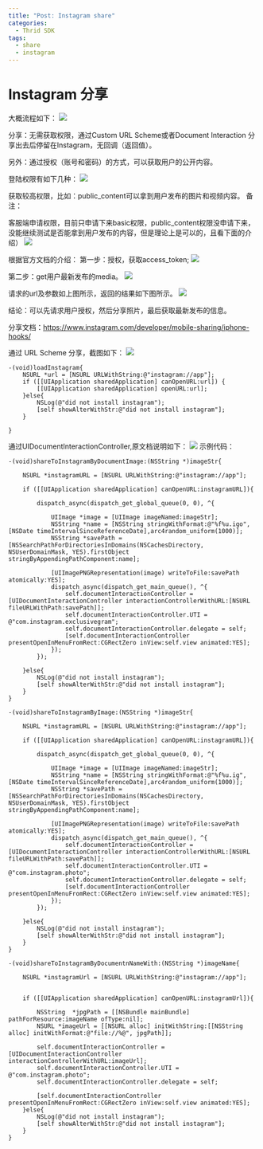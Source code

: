 ```yaml
---
title: "Post: Instagram share"
categories:
  - Thrid SDK
tags:
  - share
  - instagram
---
```


# Instagram 分享

大概流程如下：
![](media/14926785184639/14926786938908.jpg)

分享：无需获取权限，通过Custom URL Scheme或者Document Interaction分享出去后停留在Instagram，无回调（返回值）。另外：通过授权（账号和密码）的方式，可以获取用户的公开内容。登陆权限有如下几种： ![](media/14926785184639/14926788159747.jpg)
获取较高权限，比如：public_content可以拿到用户发布的图片和视频内容。备注：
客服端申请权限，目前只申请下来basic权限，public_content权限没申请下来，没能继续测试是否能拿到用户发布的内容，但是理论上是可以的，且看下面的介绍）
 ![](media/14926785184639/14926813444655.jpg)
根据官方文档的介绍：第一步：授权，获取access_token;![](media/14926785184639/14926788445548.jpg)
 第二步：get用户最新发布的media。 ![](media/14926785184639/14926788538614.jpg)
请求的url及参数如上图所示，返回的结果如下图所示。 ![](media/14926785184639/14926788643833.jpg)
结论：可以先请求用户授权，然后分享照片，最后获取最新发布的信息。

分享文档：https://www.instagram.com/developer/mobile-sharing/iphone-hooks/

通过 URL Scheme 分享，截图如下：
![](media/14926785184639/14926792525999.jpg)

```
-(void)loadInstagram{
    NSURL *url = [NSURL URLWithString:@"instagram://app"];
    if ([[UIApplication sharedApplication] canOpenURL:url]) {
        [[UIApplication sharedApplication] openURL:url];
    }else{
        NSLog(@"did not install instagram");
        [self showAlterWithStr:@"did not install instagram"];
    }
    
}

```

通过UIDocumentInteractionController,原文档说明如下：
![](media/14926785184639/14926791330965.jpg)
示例代码：

```
-(void)shareToInstagramByDocumentImage:(NSString *)imageStr{
    
    NSURL *instagramURL = [NSURL URLWithString:@"instagram://app"];
    
    if ([[UIApplication sharedApplication] canOpenURL:instagramURL]){
        
        dispatch_async(dispatch_get_global_queue(0, 0), ^{
            
            UIImage *image = [UIImage imageNamed:imageStr];
            NSString *name = [NSString stringWithFormat:@"%f%u.igo",[NSDate timeIntervalSinceReferenceDate],arc4random_uniform(1000)];
            NSString *savePath = [NSSearchPathForDirectoriesInDomains(NSCachesDirectory, NSUserDomainMask, YES).firstObject stringByAppendingPathComponent:name];
            
            [UIImagePNGRepresentation(image) writeToFile:savePath atomically:YES];
            dispatch_async(dispatch_get_main_queue(), ^{
                self.documentInteractionController = [UIDocumentInteractionController interactionControllerWithURL:[NSURL fileURLWithPath:savePath]];
                self.documentInteractionController.UTI = @"com.instagram.exclusivegram";
                self.documentInteractionController.delegate = self;
                [self.documentInteractionController presentOpenInMenuFromRect:CGRectZero inView:self.view animated:YES];
            });
        });

    }else{
        NSLog(@"did not install instagram");
        [self showAlterWithStr:@"did not install instagram"];
    }
}

```


```
-(void)shareToInstagramByImage:(NSString *)imageStr{
    
    NSURL *instagramURL = [NSURL URLWithString:@"instagram://app"];
    
    if ([[UIApplication sharedApplication] canOpenURL:instagramURL]){
        
        dispatch_async(dispatch_get_global_queue(0, 0), ^{
            
            UIImage *image = [UIImage imageNamed:imageStr];
            NSString *name = [NSString stringWithFormat:@"%f%u.ig",[NSDate timeIntervalSinceReferenceDate],arc4random_uniform(1000)];
            NSString *savePath = [NSSearchPathForDirectoriesInDomains(NSCachesDirectory, NSUserDomainMask, YES).firstObject stringByAppendingPathComponent:name];
            
            [UIImagePNGRepresentation(image) writeToFile:savePath atomically:YES];
            dispatch_async(dispatch_get_main_queue(), ^{
                self.documentInteractionController = [UIDocumentInteractionController interactionControllerWithURL:[NSURL fileURLWithPath:savePath]];
                self.documentInteractionController.UTI = @"com.instagram.photo";
                self.documentInteractionController.delegate = self;
                [self.documentInteractionController presentOpenInMenuFromRect:CGRectZero inView:self.view animated:YES];
            });
        });
        
    }else{
        NSLog(@"did not install instagram");
        [self showAlterWithStr:@"did not install instagram"];
    }
}

```

```
-(void)shareToInstagramByDocumentnNameWith:(NSString *)imageName{
    
    NSURL *instagramUrl = [NSURL URLWithString:@"instagram://app"];
    
    
    if ([[UIApplication sharedApplication] canOpenURL:instagramUrl]){
        
        NSString  *jpgPath = [[NSBundle mainBundle] pathForResource:imageName ofType:nil];
        NSURL *imageUrl = [[NSURL alloc] initWithString:[[NSString alloc] initWithFormat:@"file://%@", jpgPath]];
        
        self.documentInteractionController = [UIDocumentInteractionController interactionControllerWithURL:imageUrl];
        self.documentInteractionController.UTI = @"com.instagram.photo";
        self.documentInteractionController.delegate = self;
        
        [self.documentInteractionController presentOpenInMenuFromRect:CGRectZero inView:self.view animated:YES];
    }else{
        NSLog(@"did not install instagram");
        [self showAlterWithStr:@"did not install instagram"];
    }
}

```


